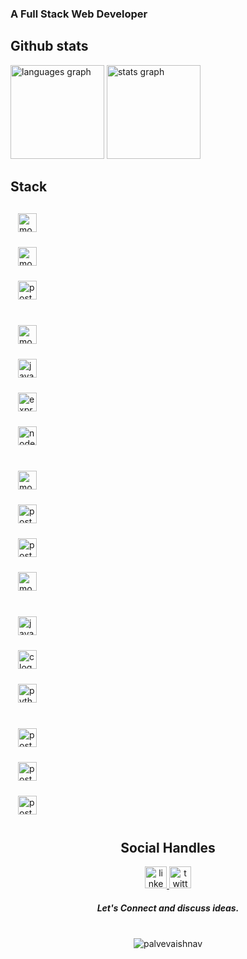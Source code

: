 ###  A Full Stack Web Developer
## Github stats
<div align="left">
  <img src="https://github-readme-stats.vercel.app/api/top-langs?username=palvevaishnav&locale=en&hide_title=false&layout=compact&card_width=320&langs_count=5&theme=dark&hide_border=false" height="150" alt="languages graph"  />
<!--   <img src="https://github-readme-stats.vercel.app/api?username=palvevaishnav&show_icons=true&show=reviews,prs_merged,prs_merged_percentage&theme=dark" /> -->
  <img src="https://github-readme-stats.vercel.app/api?username=palvevaishnav&show_icons=true&include_all_commits=true&count_private=true&disable_animations=false&theme=dark&locale=en&prs_merged&hide_border=false" height="150" alt="stats graph"  />
  
</div>

## Stack
<div align="left" style="display: grid; grid-template-columns: repeat(auto-fit, minmax(50px, 1fr); gap: 12px;padding:6px;">
  <img src="https://img.icons8.com/?size=100&id=MWiBjkuHeMVq&format=png&color=000000" height="30" alt="mongodb logo" style="padding:12px" />
  <img width="12" />
  <img src="https://img.icons8.com/?size=100&id=wpZmKzk11AzJ&format=png&color=000000" height="30" alt="mongodb logo"  style="padding:12px"  />
  <img width="12" />
  <img src="https://img.icons8.com/?size=100&id=4PiNHtUJVbLs&format=png&color=000000" height="30" alt="postman logo" style="padding:12px"  />
  <img width="12" />
  <br />
  <img src="https://img.icons8.com/?size=100&id=NfbyHexzVEDk&format=png&color=000000" height="30" alt="mongodb logo" style="padding:12px"  />
  <img width="12" />
  <img src="https://cdn.jsdelivr.net/gh/devicons/devicon/icons/javascript/javascript-original.svg" height="30" alt="javascript logo" style="padding:12px"   />
  <img width="12" />
  <img src="https://skillicons.dev/icons?i=express" height="30" alt="express logo" style="padding:12px"  />
  <img width="12" />
  <img src="https://cdn.simpleicons.org/nodedotjs/339933" height="30" alt="nodejs logo" style="padding:12px"  />
  <img width="12" />
  <br />
  <img src="https://cdn.simpleicons.org/mongodb/47A248" height="30" alt="mongodb logo" style="padding:12px"  />
  <img width="12" />
  <img src="https://cdn.jsdelivr.net/gh/devicons/devicon/icons/postgresql/postgresql-original.svg" height="30" alt="postgresql logo" style="padding:12px"  />
  <img width="12" />
  <img src="https://img.icons8.com/?size=100&id=UFF3hmipmJ2V&format=png&color=000000" height="30" alt="postgresql logo" style="padding:12px"  />
  <img width="12" />
  <img src="https://img.icons8.com/?size=100&id=YKKmRFS8Utmm&format=png&color=000000" height="30" alt="mongodb logo" style="padding:12px"  />
  <img width="12" />
  <br />
  <img src="https://skillicons.dev/icons?i=java" height="30" alt="java logo" style="padding:12px"  />
  <img width="12" />
  <img src="https://cdn.jsdelivr.net/gh/devicons/devicon/icons/c/c-original.svg" height="30" alt="c logo" style="padding:12px"  />
  <img width="12" />
  <img src="https://cdn.jsdelivr.net/gh/devicons/devicon/icons/python/python-original.svg" height="30" alt="python logo" style="padding:12px"  />
  <img width="12" />
  <br />
  <img src="https://cdn.simpleicons.org/postman/FF6C37" height="30" alt="postman logo" style="padding:12px"  />
  <img width="12" />
  <img src="https://upload.wikimedia.org/wikipedia/commons/9/9a/Visual_Studio_Code_1.35_icon.svg" height="30" alt="postman logo" style="padding:12px"  />
  <img width="12" />
  <img src="https://upload.wikimedia.org/wikipedia/commons/thumb/9/9f/Vimlogo.svg/1024px-Vimlogo.svg.png" height="30" alt="postman logo" style="padding:12px"  />
  <img width="12" />
</div>

###

<div align="center">  
  <h2>Social Handles </h2>
  <a href="https://linkedin.com/in/vaishnavpalve">
    <img src="https://img.shields.io/static/v1?message=LinkedIn&logo=linkedin&label=&color=0077B5&logoColor=white&labelColor=&style=for-the-badge" height="35" alt="linkedin logo" />
  </a>
  <a href="https://x.com/palve_vaishnav">
    <img src="https://img.shields.io/static/v1?message=Twitter&logo=twitter&label=&color=1DA1F2&logoColor=white&labelColor=&style=for-the-badge" height="35" alt="twitter logo"  />
  </a>
  <h5>Let's Connect and discuss ideas.</h5>
</div>

###

<br clear="both">
<div align="center"> 
<img src="https://komarev.com/ghpvc/?username=palvevaishnav&label=Profile%20views&color=0e75b6&style=flat" alt="palvevaishnav" />
</div>
<!--
<img src="https://raw.githubusercontent.com/palvevaishnav/palvevaishnav/output/snake.svg" alt="Snake animation" />
-->
